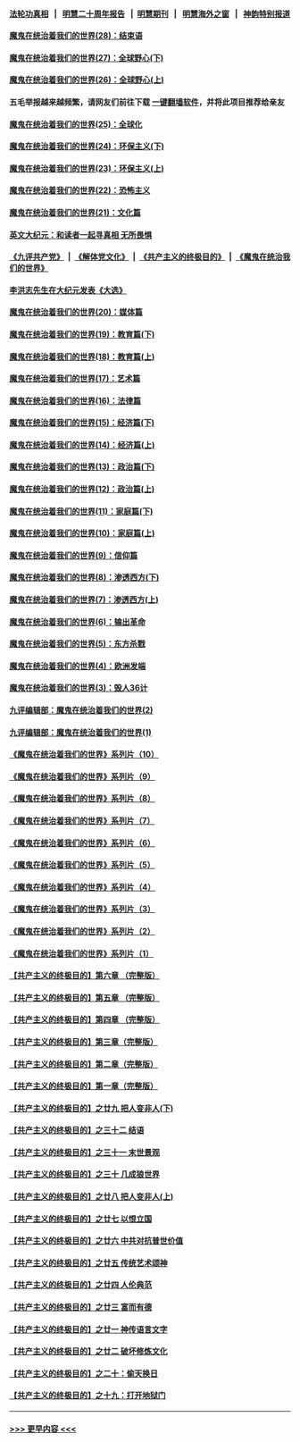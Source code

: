 #### [法轮功真相](https://github.com/gfw-breaker/truth/blob/master/README.md?t=0) &nbsp;&nbsp;|&nbsp;&nbsp; [明慧二十周年报告](https://github.com/gfw-breaker/mh-reports/blob/master/README.md?t=0) &nbsp;&nbsp;|&nbsp;&nbsp;[明慧期刊](https://github.com/gfw-breaker/mh-qikan) &nbsp;&nbsp;|&nbsp;&nbsp; [明慧海外之窗](https://github.com/gfw-breaker/mh-news/blob/master/README.md?t=0) &nbsp;&nbsp;|&nbsp;&nbsp; [神韵特别报道](https://github.com/gfw-breaker/mh-news/blob/master/shenyun.md?t=0)
#### [魔鬼在统治着我们的世界(28)：结束语](../pages/nsc422/n10936246.md?t=07111402) 
#### [魔鬼在统治着我们的世界(27)：全球野心(下)](../pages/nsc422/n10928319.md?t=07111402) 
#### [魔鬼在统治着我们的世界(26)：全球野心(上)](../pages/nsc422/n10900318.md?t=07111402) 
#### 五毛举报越来越频繁，请网友们前往下载 [一键翻墙软件](https://github.com/gfw-breaker/ssr-accounts)，并将此项目推荐给亲友
#### [魔鬼在统治着我们的世界(25)：全球化](../pages/nsc422/n10788205.md?t=07111402) 
#### [魔鬼在统治着我们的世界(24)：环保主义(下)](../pages/nsc422/n10695307.md?t=07111402) 
#### [魔鬼在统治着我们的世界(23)：环保主义(上)](../pages/nsc422/n10688613.md?t=07111402) 
#### [魔鬼在统治着我们的世界(22)：恐怖主义](../pages/nsc422/n10614727.md?t=07111402) 
#### [魔鬼在统治着我们的世界(21)：文化篇](../pages/nsc422/n10597706.md?t=07111402) 
#### [英文大纪元：和读者一起寻真相 无所畏惧](../pages/nsc422/n12542027.md?t=07111402) 
#### [《九评共产党》](https://github.com/begood0513/9ping.md/blob/master/README.md) &nbsp;|&nbsp; [《解体党文化》](../../../../jtdwh.md/blob/master/README.md)  &nbsp;|&nbsp; [《共产主义的终极目的》](../../../../gczydzjmd.md/blob/master/README.md) &nbsp;|&nbsp; [《魔鬼在统治我们的世界》](../../../../mgztzwmdsj.md/blob/master/README.md) 
#### [李洪志先生在大纪元发表《大选》](../pages/nsc422/n12534746.md?t=07111402) 
#### [魔鬼在统治着我们的世界(20)：媒体篇](../pages/nsc422/n10586579.md?t=07111402) 
#### [魔鬼在统治着我们的世界(19)：教育篇(下)](../pages/nsc422/n10564808.md?t=07111402) 
#### [魔鬼在统治着我们的世界(18)：教育篇(上)](../pages/nsc422/n10526970.md?t=07111402) 
#### [魔鬼在统治着我们的世界(17)：艺术篇](../pages/nsc422/n10499093.md?t=07111402) 
#### [魔鬼在统治着我们的世界(16)：法律篇](../pages/nsc422/n10485969.md?t=07111402) 
#### [魔鬼在统治着我们的世界(15)：经济篇(下)](../pages/nsc422/n10469975.md?t=07111402) 
#### [魔鬼在统治着我们的世界(14)：经济篇(上)](../pages/nsc422/n10457370.md?t=07111402) 
#### [魔鬼在统治着我们的世界(13)：政治篇(下)](../pages/nsc422/n10448270.md?t=07111402) 
#### [魔鬼在统治着我们的世界(12)：政治篇(上)](../pages/nsc422/n10444576.md?t=07111402) 
#### [魔鬼在统治着我们的世界(11)：家庭篇(下)](../pages/nsc422/n10440961.md?t=07111402) 
#### [魔鬼在统治着我们的世界(10)：家庭篇(上)](../pages/nsc422/n10435448.md?t=07111402) 
#### [魔鬼在统治着我们的世界(9)：信仰篇](../pages/nsc422/n10432159.md?t=07111402) 
#### [魔鬼在统治着我们的世界(8)：渗透西方(下)](../pages/nsc422/n10429603.md?t=07111402) 
#### [魔鬼在统治着我们的世界(7)：渗透西方(上)](../pages/nsc422/n10426013.md?t=07111402) 
#### [魔鬼在统治着我们的世界(6)：输出革命](../pages/nsc422/n10421536.md?t=07111402) 
#### [魔鬼在统治着我们的世界(5)：东方杀戮](../pages/nsc422/n10417707.md?t=07111402) 
#### [魔鬼在统治着我们的世界(4)：欧洲发端](../pages/nsc422/n10414890.md?t=07111402) 
#### [魔鬼在统治着我们的世界(3)：毁人36计](../pages/nsc422/n10411583.md?t=07111402) 
#### [九评编辑部：魔鬼在统治着我们的世界(2)](../pages/nsc422/n10410036.md?t=07111402) 
#### [九评编辑部：魔鬼在统治着我们的世界(1)](../pages/nsc422/n10406825.md?t=07111402) 
#### [《魔鬼在统治着我们的世界》系列片（10）](../pages/nsc422/n12292670.md?t=07111402) 
#### [《魔鬼在统治着我们的世界》系列片（9）](../pages/nsc422/n12290859.md?t=07111402) 
#### [《魔鬼在统治着我们的世界》系列片（8）](../pages/nsc422/n12287445.md?t=07111402) 
#### [《魔鬼在统治着我们的世界》系列片（7）](../pages/nsc422/n12283425.md?t=07111402) 
#### [《魔鬼在统治着我们的世界》系列片（6）](../pages/nsc422/n12282314.md?t=07111402) 
#### [《魔鬼在统治着我们的世界》系列片（5）](../pages/nsc422/n12281419.md?t=07111402) 
#### [《魔鬼在统治着我们的世界》系列片（4）](../pages/nsc422/n12274024.md?t=07111402) 
#### [《魔鬼在统治着我们的世界》系列片（3）](../pages/nsc422/n12271322.md?t=07111402) 
#### [《魔鬼在统治着我们的世界》系列片（2）](../pages/nsc422/n12269049.md?t=07111402) 
#### [《魔鬼在统治着我们的世界》系列片（1）](../pages/nsc422/n12267575.md?t=07111402) 
#### [【共产主义的终极目的】第六章 （完整版）](../pages/nsc422/n11428913.md?t=07111402) 
#### [【共产主义的终极目的】第五章 （完整版）](../pages/nsc422/n11428912.md?t=07111402) 
#### [【共产主义的终极目的】第四章 （完整版）](../pages/nsc422/n11428907.md?t=07111402) 
#### [【共产主义的终极目的】第三章（完整版）](../pages/nsc422/n11428848.md?t=07111402) 
#### [【共产主义的终极目的】第二章（完整版）](../pages/nsc422/n11428831.md?t=07111402) 
#### [【共产主义的终极目的】第一章（完整版）](../pages/nsc422/n11417651.md?t=07111402) 
#### [【共产主义的终极目的】之廿九 把人变非人(下)](../pages/nsc422/n11344140.md?t=07111402) 
#### [【共产主义的终极目的】之三十二 结语](../pages/nsc422/n11360535.md?t=07111402) 
#### [【共产主义的终极目的】之三十一 末世景观](../pages/nsc422/n11351129.md?t=07111402) 
#### [【共产主义的终极目的】之三十 几成狼世界](../pages/nsc422/n11348280.md?t=07111402) 
#### [【共产主义的终极目的】之廿八 把人变非人(上)](../pages/nsc422/n11340492.md?t=07111402) 
#### [【共产主义的终极目的】之廿七 以恨立国](../pages/nsc422/n11336944.md?t=07111402) 
#### [【共产主义的终极目的】之廿六 中共对抗普世价值](../pages/nsc422/n11324785.md?t=07111402) 
#### [【共产主义的终极目的】之廿五 传统艺术颂神](../pages/nsc422/n11296396.md?t=07111402) 
#### [【共产主义的终极目的】之廿四 人伦典范](../pages/nsc422/n11296397.md?t=07111402) 
#### [【共产主义的终极目的】之廿三 富而有德](../pages/nsc422/n11283598.md?t=07111402) 
#### [【共产主义的终极目的】之廿一 神传语言文字](../pages/nsc422/n11263265.md?t=07111402) 
#### [【共产主义的终极目的】之廿二 破坏修炼文化](../pages/nsc422/n11245728.md?t=07111402) 
#### [【共产主义的终极目的】之二十：偷天换日](../pages/nsc422/n11238846.md?t=07111402) 
#### [【共产主义的终极目的】之十九：打开地狱门](../pages/nsc422/n11206376.md?t=07111402) 

----
#### [ >>> 更早内容 <<< ](../indexes/nsc422-earlier.md)
